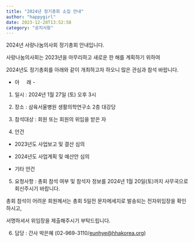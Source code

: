 ```yaml
---
title: "2024년 정기총회 소집 안내"
author: "happygirl"
date: 2023-12-28T13:52:58
category: "공지사항"
---
```


2024년 사랑나눔의사회 정기총회 안내입니다.

사랑나눔의사회는 2023년을 마무리하고 새로운 한 해를 계획하기 위하여

2024년도 정기총회를 아래와 같이 개최하고자 하오니 많은 관심과 참석 바랍니다.

- 아     래 -

1. 일시 : 2024년 1월 27일 (토) 오후 3시

2. 장소 : 삼육서울병원 생활의학연구소 2층 대강당

3. 참석대상 : 회원 또는 회원의 위임을 받은 자

4. 안건

- 2023년도 사업보고 및 결산 심의

- 2024년도 사업계획 및 예산안 심의

- 기타 안건

5. 요청사항 : 총회 참석 여부 및 참석자 정보를 2024년 1월 20일(토)까지 사무국으로 회신주시기 바랍니다.

총회 참석이 어려운 회원께서는 총회 5일전 문자메세지로 발송되는 전자위임장을 확인하시고,

서명하셔서 위임장을 제출해주시기 부탁드립니다.

6. 담당 : 간사 박은혜 (02-969-3110/eunhye@hhakorea.org)
